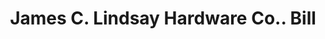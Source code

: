 ---
doi: 10.7916/D8NC7CBD
date_other: '1890'
date_other_textual: 1890-1899
form: printed ephemera
genre:
- Invoices
name:
- James C. Lindsay Hardware Co.
object_in_context_url: https://biggert.cul.columbia.edu/items/view/ave_biggert_01476
subject_hierarchical_geographic:
- Pittsburgh, Pennsylvania, United States
subject_name:
- James C. Lindsay Hardware Co.
title: James C. Lindsay Hardware Co.. Bill
sort_title: James C. Lindsay Hardware Co.. Bill
call_number: ave_biggert_01476
coordinates:
- 40.439722222222215,-79.97638888888889
pid: ave_biggert_01476
identifiers: ave_biggert_01476
permalink: /biggert/ave_biggert_01476/
layout: iiif-image-page
---